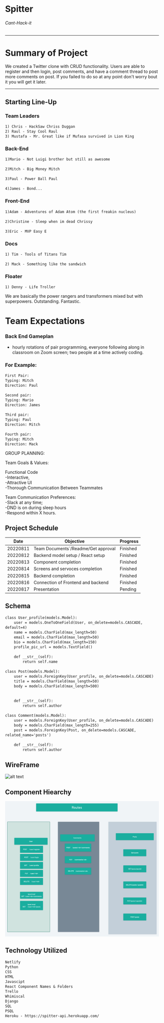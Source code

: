# Spitter

###### Cant-Hack-it

----------------

# Summary of Project
We created a Twitter clone with CRUD functionality. Users are able to register and then login, post comments, and have a comment thread to post more comments on post. If you failed to do so at any point don't worry bout it you will get it later.

----------------
## Starting Line-Up

### Team Leaders

```
1) Chris - HackSaw Chriss Duggan
2) Raul - Stay Cool Raul
3) Mustafa - Mr. Great like if Mufasa survived in Lion King
```

### Back-End
```
1)Mario - Not Luigi brother but still as awesome

2)Mitch - Big Money Mitch

3)Paul - Power Ball Paul

4)James - Bond...
```
### Front-End
```
1)Adam - Adventures of Adam Atom (the first freakin nucleus)

2)Christine - Sleep when im dead Chrissy

3)Eric - MVP Easy E
```
### Docs
```
1) Tim - Tools of Titans Tim

2) Mack - Something like the sandwich
```
### Floater
```
1) Denny - Life Troller
```
 We are basically the power rangers and transformers mixed but with superpowers. Outstanding. Fantastic.



# Team Expectations
### Back End Gameplan
 - hourly rotations of pair programming, everyone following along in classroom on Zoom screen; two people at a time actively coding.

### For Example:
```
First Pair:
Typing: Mitch
Direction: Paul

Second pair:
Typing: Mario
Direction: James

Third pair:
Typing: Paul
Direction: Mitch

Fourth pair:
Typing: Mitch
Direction: Mack
```


GROUP PLANNING:

Team Goals & Values:
   
Functional Code  
-Interactive,  
-Attractive UI  
-Thorough Communication Between Teammates

Team Communication Preferences:  
-Slack at any time;   
-DND is on during sleep hours  
-Respond within X hours.



## Project Schedule
| Date| Objective| Progress|
|-----|----------|---------|
|20220811|Team Documents`/Readme/Get approval|Finished|
|20220812|Backend model setup / React setup  |Finished|
|20220813|  Component completion      |Finished|
|20220814| Screens and servoces completion       |Finished|
|20220815| Backend completion       |Finished|
|20220816|Connection of Frontend and backend|Finished|
|20220817| Presentation       |Pending|


## Schema
```
class User_profile(models.Model):
    user = models.OneToOneField(User, on_delete=models.CASCADE, default=4)
    name = models.CharField(max_length=50)
    email = models.CharField(max_length=50)
    bio = models.CharField(max_length=150)
    profile_pic_url = models.TextField()

    def __str__(self):
        return self.name

class Post(models.Model):
    user = models.ForeignKey(User_profile, on_delete=models.CASCADE)
    title = models.CharField(max_length=50)
    body = models.CharField(max_length=500)


    def __str__(self):
        return self.author

class Comment(models.Model):
    user = models.ForeignKey(User_profile, on_delete=models.CASCADE)
    body = models.CharField(max_length=255)
    post = models.ForeignKey(Post, on_delete=models.CASCADE, related_name='posts')

    def __str__(self):
        return self.author
```

## WireFrame
![alt text](https://github.com/SEI-Axolotls/Twitter-Clone/blob/development/whimsical.png)

## Component Hiearchy
![alt text](https://github.com/SEI-Axolotls/Twitter-Clone/blob/development/Getting%20Started%20Boards%402x(2).png)

## Technology Utilized 
```
Netlify
Python
CSS
HTML
Javascipt
React Component Names & Folders
Trello
Whimiscal
Django
SQL
PSQL
Heroku - https://spitter-api.herokuapp.com/
```
